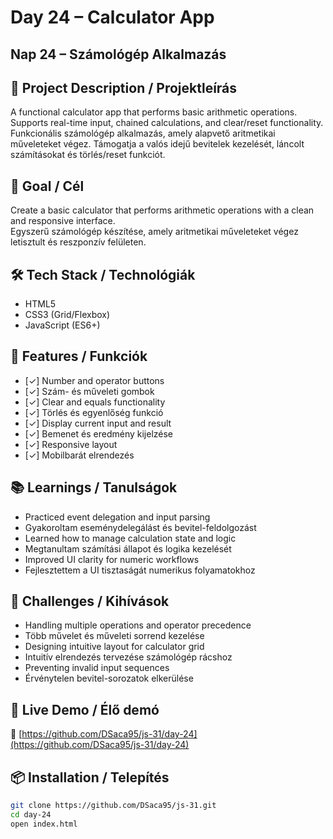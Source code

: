# Day 24 – Calculator App  
## Nap 24 – Számológép Alkalmazás

## 📄 Project Description / Projektleírás  
A functional calculator app that performs basic arithmetic operations. Supports real-time input, chained calculations, and clear/reset functionality.  
Funkcionális számológép alkalmazás, amely alapvető aritmetikai műveleteket végez. Támogatja a valós idejű bevitelek kezelését, láncolt számításokat és törlés/reset funkciót.

## 🧠 Goal / Cél  
Create a basic calculator that performs arithmetic operations with a clean and responsive interface.  
Egyszerű számológép készítése, amely aritmetikai műveleteket végez letisztult és reszponzív felületen.

## 🛠️ Tech Stack / Technológiák  
- HTML5  
- CSS3 (Grid/Flexbox)  
- JavaScript (ES6+)

## 🎯 Features / Funkciók  
- [✓] Number and operator buttons  
- [✓] Szám- és műveleti gombok  
- [✓] Clear and equals functionality  
- [✓] Törlés és egyenlőség funkció  
- [✓] Display current input and result  
- [✓] Bemenet és eredmény kijelzése  
- [✓] Responsive layout  
- [✓] Mobilbarát elrendezés

## 📚 Learnings / Tanulságok  
- Practiced event delegation and input parsing  
- Gyakoroltam eseménydelegálást és bevitel-feldolgozást  
- Learned how to manage calculation state and logic  
- Megtanultam számítási állapot és logika kezelését  
- Improved UI clarity for numeric workflows  
- Fejlesztettem a UI tisztaságát numerikus folyamatokhoz

## 🧩 Challenges / Kihívások  
- Handling multiple operations and operator precedence  
- Több művelet és műveleti sorrend kezelése  
- Designing intuitive layout for calculator grid  
- Intuitív elrendezés tervezése számológép rácshoz  
- Preventing invalid input sequences  
- Érvénytelen bevitel-sorozatok elkerülése

## 🚀 Live Demo / Élő demó  
🔗 [https://github.com/DSaca95/js-31/day-24](https://github.com/DSaca95/js-31/day-24)

## 📦 Installation / Telepítés  
```bash
git clone https://github.com/DSaca95/js-31.git
cd day-24
open index.html